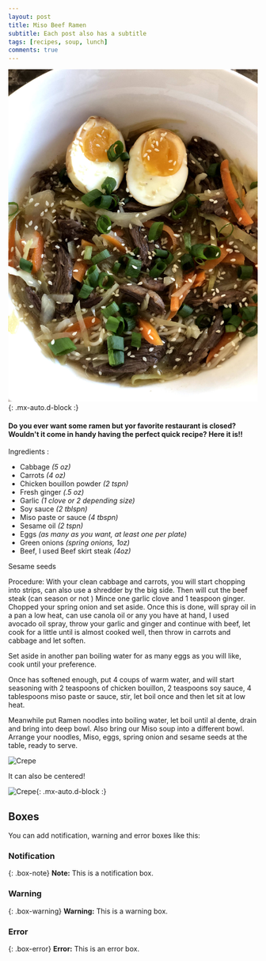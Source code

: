 ```yaml
---
layout: post
title: Miso Beef Ramen
subtitle: Each post also has a subtitle
tags: [recipes, soup, lunch]
comments: true
---
```


![Miso](/assets/img/posts/2021-01-16-miso-ramen/miso.jpg){: .mx-auto.d-block :}


#### Do you ever want some ramen but yor favorite restaurant is closed? Wouldn't it come in handy having the perfect quick recipe? Here it is!!


Ingredients :

- Cabbage *(5 oz)*
- Carrots *(4 oz)*
- Chicken bouillon powder *(2 tspn)*
- Fresh ginger *(.5 oz)*
- Garlic *(1 clove or 2 depending size)*
- Soy sauce *(2 tblspn)*
- Miso paste or sauce *(4 tbspn)*
- Sesame oil *(2 tspn)*
- Eggs *(as many as you want, at least one per plate)*
- Green onions *(spring onions, 1oz)*
- Beef, I used Beef skirt steak *(4oz)*

Sesame seeds

Procedure:
With your clean cabbage and carrots, you will start chopping into strips, can also use a shredder by the big side. Then will cut the beef steak (can season or not ) Mince one garlic clove and 1 teaspoon ginger. Chopped your spring onion and set aside.
Once this is done, will spray oil in a pan a low heat, can use canola oil or any you have at hand, I used avocado oil spray, throw your garlic and ginger and continue with beef, let cook for a little until is almost cooked well, then throw in carrots and cabbage and let soften.

Set aside in another pan boiling water for as many eggs as you will like, cook until your preference.

Once has softened enough, put 4 coups of warm water, and will start seasoning with 2 teaspoons of chicken bouillon, 2 teaspoons soy sauce, 4 tablespoons miso paste or sauce, stir, let boil once and then let sit at low heat.

Meanwhile put Ramen noodles into boiling water, let boil until al dente, drain and bring into deep bowl.
Also bring our Miso soup into a different bowl. Arrange your noodles, Miso, eggs, spring onion and sesame seeds at the table, ready to serve.

![Crepe](https://s3-media3.fl.yelpcdn.com/bphoto/cQ1Yoa75m2yUFFbY2xwuqw/348s.jpg)

It can also be centered!

![Crepe](https://s3-media3.fl.yelpcdn.com/bphoto/cQ1Yoa75m2yUFFbY2xwuqw/348s.jpg){: .mx-auto.d-block :}


## Boxes
You can add notification, warning and error boxes like this:

### Notification

{: .box-note}
**Note:** This is a notification box.

### Warning

{: .box-warning}
**Warning:** This is a warning box.

### Error

{: .box-error}
**Error:** This is an error box.
